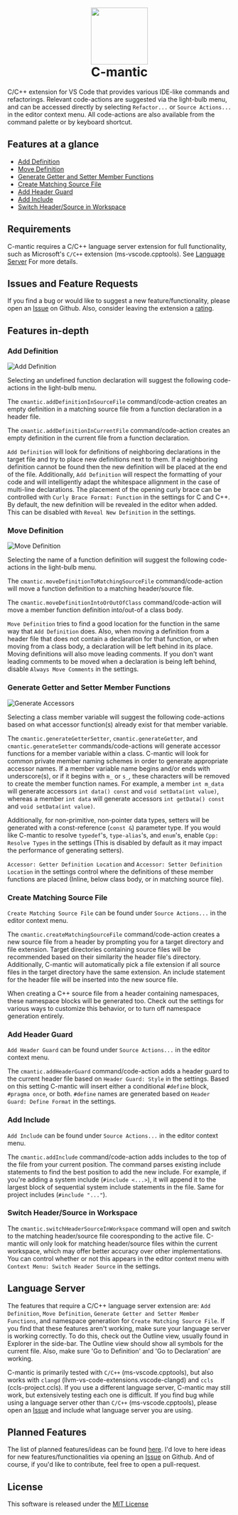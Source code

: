 <h1 align="center">
    <img src="./images/cmantic-small.png" width="128">
    <br>
    <b>C-mantic</b>
</h1>

C/C++ extension for VS Code that provides various IDE-like commands and refactorings. Relevant code-actions are suggested via the light-bulb menu, and can be accessed directly by selecting `Refactor...` or `Source Actions...` in the editor context menu. All code-actions are also available from the command palette or by keyboard shortcut.

## **Features at a glance**

- [Add Definition](#add-definition)
- [Move Definition](#move-definition)
- [Generate Getter and Setter Member Functions](#generate-getter-and-setter-member-functions)
- [Create Matching Source File](#create-matching-source-file)
- [Add Header Guard](#add-header-guard)
- [Add Include](#add-include)
- [Switch Header/Source in Workspace](#switch-headersource-in-workspace)

## **Requirements**

C-mantic requires a C/C++ language server extension for full functionality, such as Microsoft's `C/C++` extension (ms-vscode.cpptools). See [Language Server](#language-server) For more details.

## **Issues and Feature Requests**

If you find a bug or would like to suggest a new feature/functionality, please open an [Issue](https://github.com/BigBahss/vscode-cmantic/issues) on Github. Also, consider leaving the extension a [rating](https://marketplace.visualstudio.com/items?itemName=tdennis4496.cmantic#review-details).

## **Features in-depth**

### **Add Definition**

![Add Definition](./images/add_definition.gif)

Selecting an undefined function declaration will suggest the following code-actions in the light-bulb menu.

The `cmantic.addDefinitionInSourceFile` command/code-action creates an empty definition in a matching source file from a function declaration in a header file.

The `cmantic.addDefinitionInCurrentFile` command/code-action creates an empty definition in the current file from a function declaration.

`Add Definition` will look for definitions of neighboring declarations in the target file and try to place new definitions next to them. If a neighboring definition cannot be found then the new definition will be placed at the end of the file. Additionally, `Add Definition` will respect the formatting of your code and will intelligently adapt the whitespace allignment in the case of multi-line declarations. The placement of the opening curly brace can be controlled with `Curly Brace Format: Function` in the settings for C and C++. By default, the new definition will be revealed in the editor when added. This can be disabled with `Reveal New Definition` in the settings.

### **Move Definition**

![Move Definition](./images/move_definition.gif)

Selecting the name of a function definition will suggest the following code-actions in the light-bulb menu.

The `cmantic.moveDefinitionToMatchingSourceFile` command/code-action will move a function definition to a matching header/source file.

The `cmantic.moveDefinitionIntoOrOutOfClass` command/code-action will move a member function definition into/out-of a class body.

`Move Definition` tries to find a good location for the function in the same way that `Add Definition` does. Also, when moving a definition from a header file that does not contain a declaration for that function, or when moving from a class body, a declaration will be left behind in its place. Moving definitions will also move leading comments. If you don't want leading comments to be moved when a declaration is being left behind, disable `Always Move Comments` in the settings.

### **Generate Getter and Setter Member Functions**

![Generate Accessors](./images/generate_accessors.gif)

Selecting a class member variable will suggest the following code-actions based on what accessor function(s) already exist for that member variable.

The `cmantic.generateGetterSetter`, `cmantic.generateGetter`, and `cmantic.generateSetter` commands/code-actions will generate accessor functions for a member variable within a class. C-mantic will look for common private member naming schemes in order to generate appropriate accessor names. If a member variable name begins and/or ends with underscore(s), or if it begins with `m_` or `s_`, these characters will be removed to create the member function names. For example, a member `int m_data` will generate accessors `int data() const` and `void setData(int value)`, whereas a member `int data` will generate accessors `int getData() const` and `void setData(int value)`.

Additionally, for non-primitive, non-pointer data types, setters will be generated with a const-reference (`const &`) parameter type. If you would like C-mantic to resolve `typedef`'s, `type-alias`'s, and `enum`'s, enable `Cpp: Resolve Types` in the settings (This is disabled by default as it may impact the performance of generating setters).

`Accessor: Getter Definition Location` and `Accessor: Setter Definition Location` in the settings control where the definitions of these member functions are placed (Inline, below class body, or in matching source file).

### **Create Matching Source File**
`Create Matching Source File` can be found under `Source Actions...` in the editor context menu.

The `cmantic.createMatchingSourceFile` command/code-action creates a new source file from a header by prompting you for a target directory and file extension. Target directories containing source files will be recommended based on their similarity the header file's directory. Additionally, C-mantic will automatically pick a file extension if all source files in the target directory have the same extension. An include statement for the header file will be inserted into the new source file.

When creating a C++ source file from a header containing namespaces, these namespace blocks will be generated too. Check out the settings for various ways to customize this behavior, or to turn off namespace generation entirely.

### **Add Header Guard**
`Add Header Guard` can be found under `Source Actions...` in the editor context menu.

The `cmantic.addHeaderGuard` command/code-action adds a header guard to the current header file based on `Header Guard: Style` in the settings. Based on this setting C-mantic will insert either a conditional `#define` block, `#pragma once`, or both. `#define` names are generated based on `Header Guard: Define Format` in the settings.

### **Add Include**
`Add Include` can be found under `Source Actions...` in the editor context menu.

The `cmantic.addInclude` command/code-action adds includes to the top of the file from your current position. The command parses existing include statements to find the best position to add the new include. For example, if you're adding a system include (`#include <...>`), it will append it to the largest block of sequential system include statements in the file. Same for project includes (`#include "..."`).

### **Switch Header/Source in Workspace**
The `cmantic.switchHeaderSourceInWorkspace` command will open and switch to the matching header/source file cooresponding to the active file. C-mantic will only look for matching header/source files within the current workspace, which may offer better accuracy over other implementations. You can control whether or not this appears in the editor context menu with `Context Menu: Switch Header Source` in the settings.

## **Language Server**

The features that require a C/C++ language server extension are: `Add Definition`, `Move Definition`, `Generate Getter and Setter Member Functions`, and namespace generation for `Create Matching Source File`. If you find that these features aren't working, make sure your language server is working correctly. To do this, check out the Outline view, usually found in Explorer in the side-bar. The Outline view should show all symbols for the current file. Also, make sure 'Go to Definition' and 'Go to Declaration' are working.

C-mantic is primarily tested with `C/C++` (ms-vscode.cpptools), but also works with `clangd` (llvm-vs-code-extensions.vscode-clangd) and `ccls` (ccls-project.ccls). If you use a different language server, C-mantic may still work, but extensively testing each one is difficult. If you find bug while using a language server other than `C/C++` (ms-vscode.cpptools), please open an [Issue](https://github.com/BigBahss/vscode-cmantic/issues) and include what language server you are using.

## **Planned Features**

The list of planned features/ideas can be found [here](https://github.com/BigBahss/vscode-cmantic/blob/master/TODO.md). I'd love to here ideas for new features/functionalities via opening an [Issue](https://github.com/BigBahss/vscode-cmantic/issues) on Github. And of course, if you'd like to contribute, feel free to open a pull-request.

## **License**

This software is released under the [MIT License](https://opensource.org/licenses/MIT)

